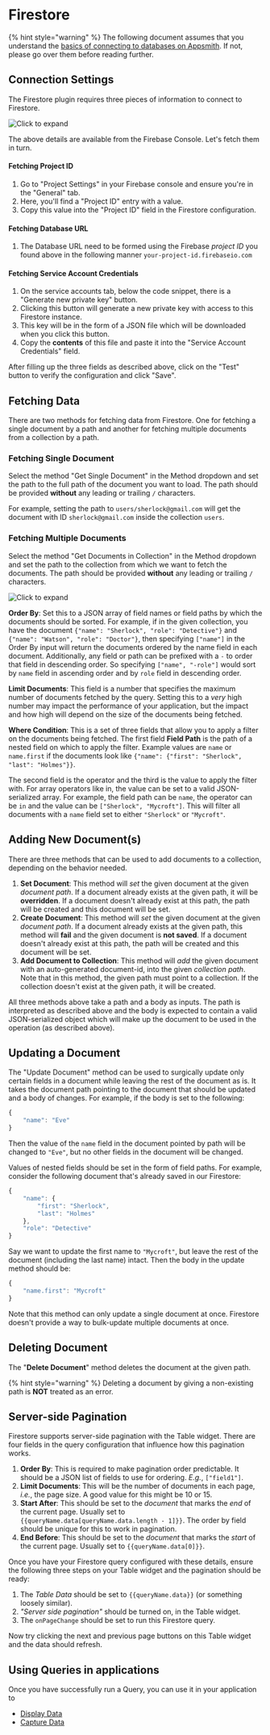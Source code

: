# Firestore

{% hint style="warning" %}
The following document assumes that you understand the [basics of connecting to databases on Appsmith](../core-concepts/connecting-to-data-sources/connecting-to-databases.md). If not, please go over them before reading further.


## Connection Settings

The Firestore plugin requires three pieces of information to connect to Firestore.

![Click to expand](../.gitbook/assets/firestore-datasource-form.png)

The above details are available from the Firebase Console. Let's fetch them in turn.

#### Fetching Project ID

1. Go to "Project Settings" in your Firebase console and ensure you're in the "General" tab.
2. Here, you'll find a "Project ID" entry with a value.
3. Copy this value into the "Project ID" field in the Firestore configuration.

#### Fetching Database URL

1. The Database URL need to be formed using the Firebase _project ID_ you found above in the following manner `your-project-id.firebaseio.com`

#### Fetching Service Account Credentials

1. On the service accounts tab, below the code snippet, there is a "Generate new private key" button.
2. Clicking this button will generate a new private key with access to this Firestore instance.
3. This key will be in the form of a JSON file which will be downloaded when you click this button.
4. Copy the **contents** of this file and paste it into the "Service Account Credentials" field.

After filling up the three fields as described above, click on the "Test" button to verify the configuration and click "Save".

## Fetching Data

There are two methods for fetching data from Firestore. One for fetching a single document by a path and another for fetching multiple documents from a collection by a path.

### Fetching Single Document

Select the method "Get Single Document" in the Method dropdown and set the path to the full path of the document you want to load. The path should be provided **without** any leading or trailing `/` characters.

For example, setting the path to `users/sherlock@gmail.com` will get the document with ID `sherlock@gmail.com` inside the collection `users`.

### Fetching Multiple Documents

Select the method "Get Documents in Collection" in the Method dropdown and set the path to the collection from which we want to fetch the documents. The path should be provided **without** any leading or trailing `/` characters.

![Click to expand](../.gitbook/assets/firestore-get-documents-in-collection.png)

**Order By**: Set this to a JSON array of field names or field paths by which the documents should be sorted. For example, if in the given collection, you have the document `{"name": "Sherlock", "role": "Detective"}` and `{"name": "Watson", "role": "Doctor"}`, then specifying `["name"]` in the Order By input will return the documents ordered by the name field in each document. Additionally, any field or path can be prefixed with a `-` to order that field in descending order. So specifying `["name", "-role"]` would sort by `name` field in ascending order and by `role` field in descending order.

**Limit Documents**: This field is a number that specifies the maximum number of documents fetched by the query. Setting this to a _very_ high number may impact the performance of your application, but the impact and how high will depend on the size of the documents being fetched.

**Where Condition**: This is a set of three fields that allow you to apply a filter on the documents being fetched. The first field **Field Path** is the path of a nested field on which to apply the filter. Example values are `name` or `name.first` if the documents look like `{"name": {"first": "Sherlock", "last": "Holmes"}}`.

The second field is the operator and the third is the value to apply the filter with. For array operators like in, the value can be set to a valid JSON-serialized array. For example, the field path can be `name`, the operator can be `in` and the value can be `["Sherlock", "Mycroft"]`. This will filter all documents with a `name` field set to either `"Sherlock"` or `"Mycroft"`.

## Adding New Document\(s\)

There are three methods that can be used to add documents to a collection, depending on the behavior needed.

1. **Set Document**: This method will _set_ the given document at the given _document path_. If a document already exists at the given path, it will be **overridden**. If a document doesn't already exist at this path, the path will be created and this document will be set.
2. **Create Document**: This method will _set_ the given document at the given _document path_. If a document already exists at the given path, this method will **fail** and the given document is **not saved**. If a document doesn't already exist at this path, the path will be created and this document will be set.
3. **Add Document to Collection**: This method will _add_ the given document with an auto-generated document-id, into the given _collection path_. Note that in this method, the given path must point to a collection. If the collection doesn't exist at the given path, it will be created.

All three methods above take a path and a body as inputs. The path is interpreted as described above and the body is expected to contain a valid JSON-serialized object which will make up the document to be used in the operation \(as described above\).

## Updating a Document

The "Update Document" method can be used to surgically update only certain fields in a document while leaving the rest of the document as is. It takes the document path pointing to the document that should be updated and a body of changes. For example, if the body is set to the following:

```javascript
{
    "name": "Eve"
}
```

Then the value of the `name` field in the document pointed by path will be changed to `"Eve"`, but no other fields in the document will be changed.

Values of nested fields should be set in the form of field paths. For example, consider the following document that's already saved in our Firestore:

```javascript
{
    "name": {
        "first": "Sherlock",
        "last": "Holmes"
    },
    "role": "Detective"
}
```

Say we want to update the first name to `"Mycroft"`, but leave the rest of the document \(including the last name\) intact. Then the body in the update method should be:

```javascript
{
    "name.first": "Mycroft"
}
```

Note that this method can only update a single document at once. Firestore doesn't provide a way to bulk-update multiple documents at once.

## Deleting Document

The "**Delete Document**" method deletes the document at the given path.

{% hint style="warning" %}
Deleting a document by giving a non-existing path is **NOT** treated as an error.


## Server-side Pagination

Firestore supports server-side pagination with the Table widget. There are four fields in the query configuration that influence how this pagination works.

1. **Order By**: This is required to make pagination order predictable. It should be a JSON list of fields to use for ordering. _E.g._, `["field1"]`.
2. **Limit Documents**: This will be the number of documents in each page, _i.e._, the page size. A good value for this might be 10 or 15.
3. **Start After**: This should be set to the _document_ that marks the _end_ of the current page. Usually set to `{{queryName.data[queryName.data.length - 1]}}`. The order by field should be unique for this to work in pagination.
4. **End Before**: This should be set to the _document_ that marks the _start_ of the current page. Usually set to `{{queryName.data[0]}}`.

Once you have your Firestore query configured with these details, ensure the following three steps on your Table widget and the pagination should be ready:

1. The _Table Data_ should be set to `{{queryName.data}}` \(or something loosely similar\).
2. _"Server side pagination"_ should be turned on, in the Table widget.
3. The `onPageChange` should be set to run this Firestore query.

Now try clicking the next and previous page buttons on this Table widget and the data should refresh.

## Using Queries in applications

Once you have successfully run a Query, you can use it in your application to

* [Display Data](../core-concepts/displaying-data-read/)
* [Capture Data](../core-concepts/capturing-data-write/)

